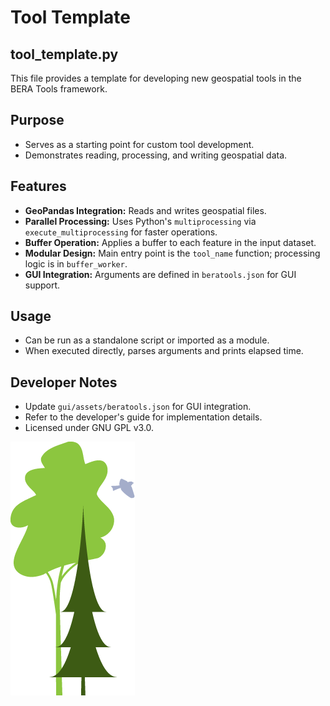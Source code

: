 # Tool Template

## tool_template.py

This file provides a template for developing new geospatial tools in the BERA Tools framework.

## Purpose

- Serves as a starting point for custom tool development.
- Demonstrates reading, processing, and writing geospatial data.

## Features

- **GeoPandas Integration:** Reads and writes geospatial files.
- **Parallel Processing:** Uses Python's `multiprocessing` via `execute_multiprocessing` for faster operations.
- **Buffer Operation:** Applies a buffer to each feature in the input dataset.
- **Modular Design:** Main entry point is the `tool_name` function; processing logic is in `buffer_worker`.
- **GUI Integration:** Arguments are defined in `beratools.json` for GUI support.

## Usage

- Can be run as a standalone script or imported as a module.
- When executed directly, parses arguments and prints elapsed time.

## Developer Notes

- Update `gui/assets/beratools.json` for GUI integration.
- Refer to the developer's guide for implementation details.
- Licensed under GNU GPL v3.0.

![Logos](../icons/bera_logo.png)